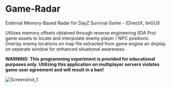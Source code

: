 # Game-Radar
External Memory-Based Radar for DayZ Survival Game - (DirectX, ImGUI)

Utilizes memory offsets obtained through reverse engineering (IDA Pro) game assets to locate and interpolate enemy player / NPC positions.
Overlay enemy locations on map file extracted from game engine an display on seperate window for enhanced situational awareness.

**WARNING: This programming experiment is provided for educational purposes only. 
Utilizing this application on multiplayer servers violates game user agreement and will result in a ban!**

![Screenshot_1](https://user-images.githubusercontent.com/3127698/143274892-48ca6d42-74c6-480f-9c9b-12d2de66d979.png)
